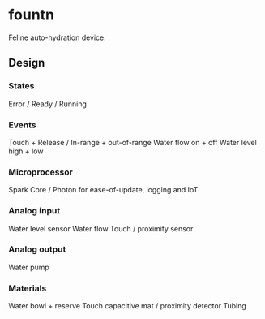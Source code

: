 # fountn
Feline auto-hydration device.

## Design
### States
Error / Ready / Running
### Events
Touch + Release / In-range + out-of-range
Water flow on + off
Water level high + low
### Microprocessor
Spark Core / Photon for ease-of-update, logging and IoT
### Analog input
Water level sensor
Water flow
Touch / proximity sensor
### Analog output
Water pump
### Materials
Water bowl + reserve
Touch capacitive mat / proximity detector
Tubing
